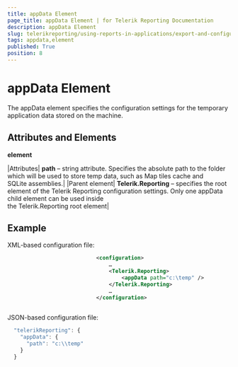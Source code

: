 ```yaml
---
title: appData Element
page_title: appData Element | for Telerik Reporting Documentation
description: appData Element
slug: telerikreporting/using-reports-in-applications/export-and-configure/configure-the-report-engine/appdata-element
tags: appdata,element
published: True
position: 8
---
```


# appData Element



The appData element specifies the configuration settings for the temporary application data stored on the machine.
      

## Attributes and Elements

__<appData> element__



|Attributes| __path__ – string attribute. Specifies the absolute path to the folder which will be used to store temp data, such as Map tiles cache and<br/>                SQLite assemblies.|
|Parent element| __Telerik.Reporting__ – specifies the root element of the Telerik Reporting configuration settings. Only one appData child element can be used inside<br/>                the Telerik.Reporting root element|




## Example

XML-based configuration file:

	
````xml
							<configuration>
								…
								<Telerik.Reporting>
									<appData path="c:\temp" />
								</Telerik.Reporting>
								…
							</configuration> 
							
````



JSON-based configuration file:

	
````js
  "telerikReporting": {
    "appData": {
      "path": "c:\\temp"
    }
  }
    
````



